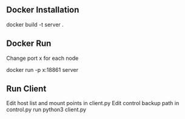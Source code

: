 ## Docker Installation

docker build -t server .

## Docker Run

Change port x for each node

docker run -p x:18861 server

## Run Client

Edit host list and mount points in client.py
Edit control backup path in control.py
run python3 client.py